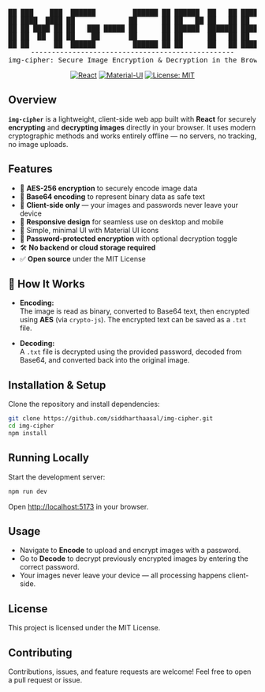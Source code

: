 

<div align="center">
<pre>
██ ███    ███  ██████         ██████ ██ ██████  ██   ██ ███████ ██████  
██ ████  ████ ██             ██      ██ ██   ██ ██   ██ ██      ██   ██ 
██ ██ ████ ██ ██   ███ █████ ██      ██ ██████  ███████ █████   ██████  
██ ██  ██  ██ ██    ██       ██      ██ ██      ██   ██ ██      ██   ██ 
██ ██      ██  ██████         ██████ ██ ██      ██   ██ ███████ ██   ██ 
-------------------------------------------------
img-cipher: Secure Image Encryption & Decryption in the Browser
</pre>


[![React](https://img.shields.io/badge/React-blue)](https://reactjs.org/)
[![Material-UI](https://img.shields.io/badge/Material--UI-green)](https://mui.com/)
[![License: MIT](https://img.shields.io/badge/License-MIT-yellow.svg)](https://opensource.org/licenses/MIT)

</div>

## Overview

**`img-cipher`** is a lightweight, client-side web app built with **React** for securely **encrypting** and **decrypting images** directly in your browser. It uses modern cryptographic methods and works entirely offline — no servers, no tracking, no image uploads.

## Features

- 🔐 **AES-256 encryption** to securely encode image data
- 🔁 **Base64 encoding** to represent binary data as safe text
- 🧠 **Client-side only** — your images and passwords never leave your device
- 📱 **Responsive design** for seamless use on desktop and mobile
- 🧩 Simple, minimal UI with Material UI icons
- 🧾 **Password-protected encryption** with optional decryption toggle
- 🛠️ **No backend or cloud storage required**
- ✅ **Open source** under the MIT License


## 🧪 How It Works

- **Encoding:**  
  The image is read as binary, converted to Base64 text, then encrypted using **AES** (via `crypto-js`). The encrypted text can be saved as a `.txt` file.

- **Decoding:**  
  A `.txt` file is decrypted using the provided password, decoded from Base64, and converted back into the original image.


## Installation & Setup

Clone the repository and install dependencies:

```sh
git clone https://github.com/siddharthaasal/img-cipher.git
cd img-cipher
npm install
```

## Running Locally

Start the development server:

```sh
npm run dev
```

Open [http://localhost:5173](http://localhost:5173) in your browser.

## Usage

* Navigate to **Encode** to upload and encrypt images with a password.
* Go to **Decode** to decrypt previously encrypted images by entering the correct password.
* Your images never leave your device — all processing happens client-side.



## License

This project is licensed under the MIT License.

## Contributing

Contributions, issues, and feature requests are welcome! Feel free to open a pull request or issue.